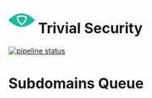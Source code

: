 # <img src=".repo/assets/icon-512x512.png"  width="52" height="52"> Trivial Security

[![pipeline status](https://gitlab.com/trivialsec/trivialscan-subdomains-queue/badges/main/pipeline.svg)](https://gitlab.com/trivialsec/trivialscan-subdomains-queue/commits/main)

# Subdomains Queue
